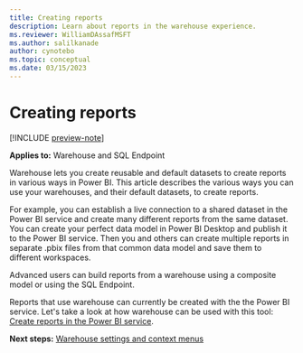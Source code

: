 ```yaml
---
title: Creating reports
description: Learn about reports in the warehouse experience.
ms.reviewer: WilliamDAssafMSFT
ms.author: salilkanade
author: cynotebo
ms.topic: conceptual
ms.date: 03/15/2023
---
```


# Creating reports

[!INCLUDE [preview-note](../includes/preview-note.md)]

**Applies to:** Warehouse and SQL Endpoint

Warehouse lets you create reusable and default datasets to create reports in various ways in Power BI. This article describes the various ways you can use your warehouses, and their default datasets, to create reports.

For example, you can establish a live connection to a shared dataset in the Power BI service and create many different reports from the same dataset. You can create your perfect data model in Power BI Desktop and publish it to the Power BI service. Then you and others can create multiple reports in separate .pbix files from that common data model and save them to different workspaces.

Advanced users can build reports from a warehouse using a composite model or using the SQL Endpoint.

Reports that use warehouse can currently be created with the the Power BI service. Let's take a look at how warehouse can be used with this tool: [Create reports in the Power BI service](reports-power-bi-service.md).

**Next steps:** [Warehouse settings and context menus](settings-context-menus.md)
